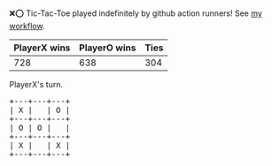 :x::o: Tic-Tac-Toe played indefinitely by github action runners! See [my workflow](.github/workflows/play.yaml).

|PlayerX wins|PlayerO wins|Ties|
|-|-|-|
|728|638|304|

PlayerX's turn.

<pre>
+---+---+---+
| X |   | O |
+---+---+---+
| O | O |   |
+---+---+---+
| X |   | X |
+---+---+---+
</pre>